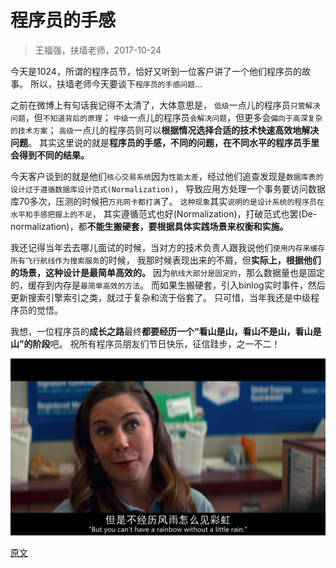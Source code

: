 

程序员的手感
======
> 王福强，扶墙老师，2017-10-24


今天是1024，所谓的程序员节，恰好又听到一位客户讲了一个他们程序员的故事。
所以，扶墙老师今天要谈下`程序员的手感问题`...

之前在微博上有句话我记得不太清了，大体意思是，
`低级`一点儿的程序员`只管解决问题`，但`不知道背后的原理`；
`中级`一点儿的程序员`会解决问题`，但更多会`偏向于高深复杂的技术方案`；
`高级`一点儿的程序员则可以**根据情况选择合适的技术快速高效地解决问题**。
其实这里说的就是**程序员的手感，不同的问题，在不同水平的程序员手里会得到不同的结果。**

今天客户谈到的就是他们`核心交易系统`因为`性能太差`，经过他们追查发现是`数据库表的设计过于遵循数据库设计范式(Normalization)`，
导致应用方处理一个事务要访问数据库70多次，压测的时候把`万兆网卡都打满`了。
`这种现象`其实`说明的是设计系统的程序员在水平和手感把握上的不足`，
其实遵循范式也好(Normalization)，打破范式也罢(De-normalization)，都**不能生搬硬套，要根据具体实践场景来权衡和实施。**

我还记得当年去去哪儿面试的时候，当对方的技术负责人跟我说他们`使用内存来缓存所有飞行航线作为搜索服务`的时候，
我那时候表现出来的不屑，但**实际上，根据他们的场景，这种设计是最简单高效的。**
因为`航线大部分是固定的`，那么数据量也是固定的，缓存到内存是`最简单高效的方法`。
而如果生搬硬套，引入binlog实时事件，然后更新搜索引擎索引之类，就过于复杂和流于俗套了。
只可惜，当年我还是中级程序员的觉悟。

我想，一位程序员的**成长之路**最终**都要经历一个“看山是山，看山不是山，看山是山”的阶段**吧。
祝所有程序员朋友们节日快乐，征信跬步，之一不二！

![但是不经历风雨，怎么见彩虹](imgs/rainbow.png)


[原文](https://afoo.me/posts/2017-10-24-programmer-levels.html)

